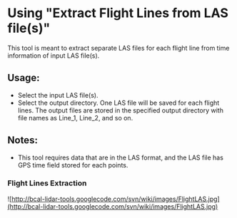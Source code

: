 # Using "Extract Flight Lines from LAS file(s)" #

This tool is meant to extract separate LAS files for each flight line from time information of input LAS file(s).


## Usage: ##

  * Select the input LAS file(s).
  * Select the output directory. One LAS file will be saved for each flight lines.  The output files are stored in the specified output directory with file names as Line\_1, Line\_2, and so on.


## Notes: ##

  * This tool requires data that are in the LAS format, and the LAS file has GPS time field stored for each points.

### Flight Lines Extraction ###
![http://bcal-lidar-tools.googlecode.com/svn/wiki/images/FlightLAS.jpg](http://bcal-lidar-tools.googlecode.com/svn/wiki/images/FlightLAS.jpg)